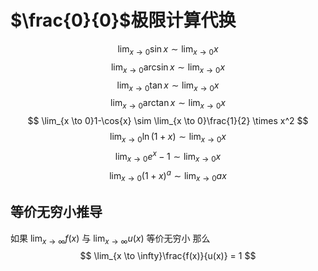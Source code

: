 # $\frac{0}{0}$极限计算代换

$$
  \lim_{x \to 0}\sin{x} \sim \lim_{x \to 0}x
$$
$$
  \lim_{x \to 0}\arcsin{x} \sim \lim_{x \to 0}x
$$
$$
  \lim_{x \to 0}\tan{x} \sim \lim_{x \to 0}x
$$
$$
  \lim_{x \to 0}\arctan{x} \sim \lim_{x \to 0}x 
$$
$$
  \lim_{x \to 0}1-\cos{x} \sim \lim_{x \to 0}\frac{1}{2} \times x^2 
$$
$$
  \lim_{x \to 0}\ln(1 + x) \sim \lim_{x \to 0}x
$$
$$
  \lim_{x \to 0}e^x - 1 \sim \lim_{x \to 0}x
$$
$$
  \lim_{x \to 0}(1 + x)^a \sim \lim_{x \to 0}ax
$$


## 等价无穷小推导

如果 $\lim_{x \to \infty}f(x)$ 与 $\lim_{x \to \infty}u(x)$ 等价无穷小
那么
$$
  \lim_{x \to \infty}\frac{f(x)}{u(x)} = 1
$$